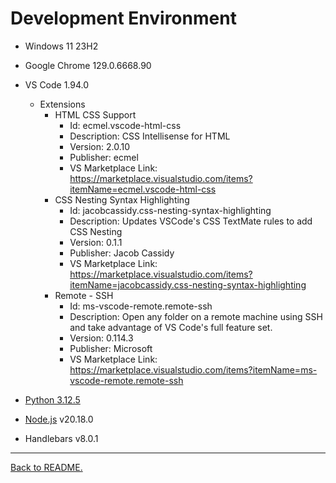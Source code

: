 # Development Environment

-   Windows 11 23H2

-   Google Chrome 129.0.6668.90

-   VS Code 1.94.0

    -   Extensions
        -   HTML CSS Support
            -   Id: ecmel.vscode-html-css
            -   Description: CSS Intellisense for HTML
            -   Version: 2.0.10
            -   Publisher: ecmel
            -   VS Marketplace Link: https://marketplace.visualstudio.com/items?itemName=ecmel.vscode-html-css
        -   CSS Nesting Syntax Highlighting
            -   Id: jacobcassidy.css-nesting-syntax-highlighting
            -   Description: Updates VSCode's CSS TextMate rules to add CSS Nesting
            -   Version: 0.1.1
            -   Publisher: Jacob Cassidy
            -   VS Marketplace Link: https://marketplace.visualstudio.com/items?itemName=jacobcassidy.css-nesting-syntax-highlighting
        -   Remote - SSH
            -   Id: ms-vscode-remote.remote-ssh
            -   Description: Open any folder on a remote machine using SSH and take advantage of VS Code's full feature set.
            -   Version: 0.114.3
            -   Publisher: Microsoft
            -   VS Marketplace Link: https://marketplace.visualstudio.com/items?itemName=ms-vscode-remote.remote-ssh

-   [Python 3.12.5](https://www.python.org/downloads/release/python-3125/)

-   [Node.js](https://nodejs.org/en/download/prebuilt-installer) v20.18.0

-   Handlebars v8.0.1

---

[Back to README.](/README.md)

